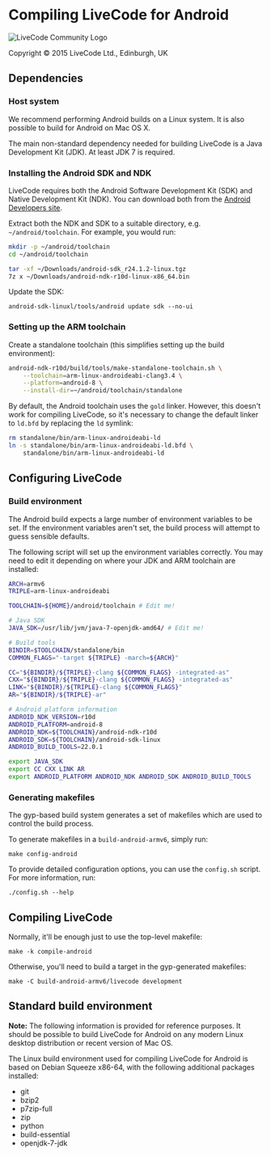 # Compiling LiveCode for Android

![LiveCode Community Logo](http://livecode.com/wp-content/uploads/2015/02/livecode-logo.png)

Copyright © 2015 LiveCode Ltd., Edinburgh, UK

## Dependencies

### Host system

We recommend performing Android builds on a Linux system.  It is also possible to build for Android on Mac OS X.

The main non-standard dependency needed for building LiveCode is a Java Development Kit (JDK).  At least JDK 7 is required.

### Installing the Android SDK and NDK

LiveCode requires both the Android Software Development Kit (SDK) and Native Development Kit (NDK).  You can download both from the [Android Developers site](https://developer.android.com/sdk/index.html).

Extract both the NDK and SDK to a suitable directory, e.g. `~/android/toolchain`.  For example, you would run:

````bash
mkdir -p ~/android/toolchain
cd ~/android/toolchain

tar -xf ~/Downloads/android-sdk_r24.1.2-linux.tgz
7z x ~/Downloads/android-ndk-r10d-linux-x86_64.bin
````

Update the SDK:

    android-sdk-linuxl/tools/android update sdk --no-ui

### Setting up the ARM toolchain

Create a standalone toolchain (this simplifies setting up the build environment):

````bash
android-ndk-r10d/build/tools/make-standalone-toolchain.sh \
    --toolchain=arm-linux-androideabi-clang3.4 \
    --platform=android-8 \
    --install-dir=~/android/toolchain/standalone
````

By default, the Android toolchain uses the `gold` linker.  However, this doesn't work for compiling LiveCode, so it's necessary to change the default linker to `ld.bfd` by replacing the `ld` symlink:

````bash
rm standalone/bin/arm-linux-androideabi-ld
ln -s standalone/bin/arm-linux-androideabi-ld.bfd \
    standalone/bin/arm-linux-androideabi-ld
````

## Configuring LiveCode

### Build environment

The Android build expects a large number of environment variables to be set.  If the environment variables aren't set, the build process will attempt to guess sensible defaults.

The following script will set up the environment variables correctly.  You may need to edit it depending on where your JDK and ARM toolchain are installed:

````bash
ARCH=armv6
TRIPLE=arm-linux-androideabi

TOOLCHAIN=${HOME}/android/toolchain # Edit me!

# Java SDK
JAVA_SDK=/usr/lib/jvm/java-7-openjdk-amd64/ # Edit me!

# Build tools
BINDIR=$TOOLCHAIN/standalone/bin
COMMON_FLAGS="-target ${TRIPLE} -march=${ARCH}"

CC="${BINDIR}/${TRIPLE}-clang ${COMMON_FLAGS} -integrated-as"
CXX="${BINDIR}/${TRIPLE}-clang ${COMMON_FLAGS} -integrated-as"
LINK="${BINDIR}/${TRIPLE}-clang ${COMMON_FLAGS}"
AR="${BINDIR}/${TRIPLE}-ar"

# Android platform information
ANDROID_NDK_VERSION=r10d
ANDROID_PLATFORM=android-8
ANDROID_NDK=${TOOLCHAIN}/android-ndk-r10d
ANDROID_SDK=${TOOLCHAIN}/android-sdk-linux
ANDROID_BUILD_TOOLS=22.0.1

export JAVA_SDK
export CC CXX LINK AR
export ANDROID_PLATFORM ANDROID_NDK ANDROID_SDK ANDROID_BUILD_TOOLS
````

### Generating makefiles

The gyp-based build system generates a set of makefiles which are used to control the build process.

To generate makefiles in a `build-android-armv6`, simply run:

    make config-android

To provide detailed configuration options, you can use the `config.sh` script.  For more information, run:

    ./config.sh --help

## Compiling LiveCode

Normally, it'll be enough just to use the top-level makefile:

    make -k compile-android

Otherwise, you'll need to build a target in the gyp-generated makefiles:

    make -C build-android-armv6/livecode development

## Standard build environment

**Note:** The following information is provided for reference purposes.  It should be possible to build LiveCode for Android on any modern Linux desktop distribution or recent version of Mac OS.

The Linux build environment used for compiling LiveCode for Android is based on Debian Squeeze x86-64, with the following additional packages installed:

* git
* bzip2
* p7zip-full
* zip
* python
* build-essential
* openjdk-7-jdk
